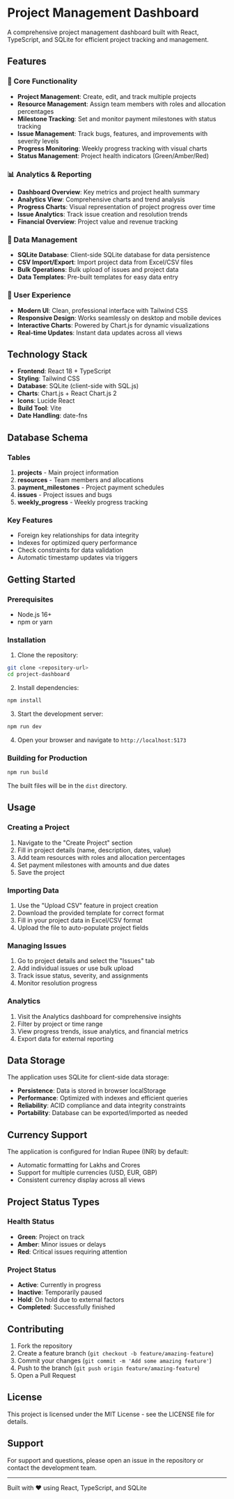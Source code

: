 # Project Management Dashboard

A comprehensive project management dashboard built with React, TypeScript, and SQLite for efficient project tracking and management.

## Features

### 🎯 Core Functionality
- **Project Management**: Create, edit, and track multiple projects
- **Resource Management**: Assign team members with roles and allocation percentages
- **Milestone Tracking**: Set and monitor payment milestones with status tracking
- **Issue Management**: Track bugs, features, and improvements with severity levels
- **Progress Monitoring**: Weekly progress tracking with visual charts
- **Status Management**: Project health indicators (Green/Amber/Red)

### 📊 Analytics & Reporting
- **Dashboard Overview**: Key metrics and project health summary
- **Analytics View**: Comprehensive charts and trend analysis
- **Progress Charts**: Visual representation of project progress over time
- **Issue Analytics**: Track issue creation and resolution trends
- **Financial Overview**: Project value and revenue tracking

### 💾 Data Management
- **SQLite Database**: Client-side SQLite database for data persistence
- **CSV Import/Export**: Import project data from Excel/CSV files
- **Bulk Operations**: Bulk upload of issues and project data
- **Data Templates**: Pre-built templates for easy data entry

### 🎨 User Experience
- **Modern UI**: Clean, professional interface with Tailwind CSS
- **Responsive Design**: Works seamlessly on desktop and mobile devices
- **Interactive Charts**: Powered by Chart.js for dynamic visualizations
- **Real-time Updates**: Instant data updates across all views

## Technology Stack

- **Frontend**: React 18 + TypeScript
- **Styling**: Tailwind CSS
- **Database**: SQLite (client-side with SQL.js)
- **Charts**: Chart.js + React Chart.js 2
- **Icons**: Lucide React
- **Build Tool**: Vite
- **Date Handling**: date-fns

## Database Schema

### Tables
1. **projects** - Main project information
2. **resources** - Team members and allocations
3. **payment_milestones** - Project payment schedules
4. **issues** - Project issues and bugs
5. **weekly_progress** - Weekly progress tracking

### Key Features
- Foreign key relationships for data integrity
- Indexes for optimized query performance
- Check constraints for data validation
- Automatic timestamp updates via triggers

## Getting Started

### Prerequisites
- Node.js 16+ 
- npm or yarn

### Installation

1. Clone the repository:
```bash
git clone <repository-url>
cd project-dashboard
```

2. Install dependencies:
```bash
npm install
```

3. Start the development server:
```bash
npm run dev
```

4. Open your browser and navigate to `http://localhost:5173`

### Building for Production

```bash
npm run build
```

The built files will be in the `dist` directory.

## Usage

### Creating a Project
1. Navigate to the "Create Project" section
2. Fill in project details (name, description, dates, value)
3. Add team resources with roles and allocation percentages
4. Set payment milestones with amounts and due dates
5. Save the project

### Importing Data
1. Use the "Upload CSV" feature in project creation
2. Download the provided template for correct format
3. Fill in your project data in Excel/CSV format
4. Upload the file to auto-populate project fields

### Managing Issues
1. Go to project details and select the "Issues" tab
2. Add individual issues or use bulk upload
3. Track issue status, severity, and assignments
4. Monitor resolution progress

### Analytics
1. Visit the Analytics dashboard for comprehensive insights
2. Filter by project or time range
3. View progress trends, issue analytics, and financial metrics
4. Export data for external reporting

## Data Storage

The application uses SQLite for client-side data storage:
- **Persistence**: Data is stored in browser localStorage
- **Performance**: Optimized with indexes and efficient queries
- **Reliability**: ACID compliance and data integrity constraints
- **Portability**: Database can be exported/imported as needed

## Currency Support

The application is configured for Indian Rupee (INR) by default:
- Automatic formatting for Lakhs and Crores
- Support for multiple currencies (USD, EUR, GBP)
- Consistent currency display across all views

## Project Status Types

### Health Status
- **Green**: Project on track
- **Amber**: Minor issues or delays
- **Red**: Critical issues requiring attention

### Project Status
- **Active**: Currently in progress
- **Inactive**: Temporarily paused
- **Hold**: On hold due to external factors
- **Completed**: Successfully finished

## Contributing

1. Fork the repository
2. Create a feature branch (`git checkout -b feature/amazing-feature`)
3. Commit your changes (`git commit -m 'Add some amazing feature'`)
4. Push to the branch (`git push origin feature/amazing-feature`)
5. Open a Pull Request

## License

This project is licensed under the MIT License - see the LICENSE file for details.

## Support

For support and questions, please open an issue in the repository or contact the development team.

---

Built with ❤️ using React, TypeScript, and SQLite